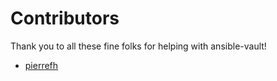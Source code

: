 # Contributors

Thank you to all these fine folks for helping with ansible-vault!

- [pierrefh](https://github.com/pierrefh)
